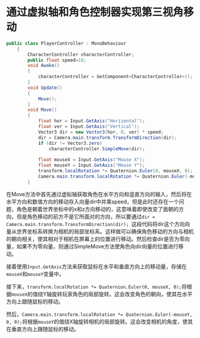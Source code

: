 # 通过虚拟轴和角色控制器实现第三视角移动
```c#
public class PlayerController : MonoBehaviour 
    {
        CharacterController characterController;
        public float speed=10;
        void Awake()
        {
            characterController = GetComponent<CharacterController>();
        }
        void Update()
        {
            Move();
        }
        void Move()
        {
            float hor = Input.GetAxis("Horizontal");
            float ver = Input.GetAxis("Vertical");
            Vector3 dir = new Vector3(hor, 0, ver) * speed;
            dir = Camera.main.transform.TransformDirection(dir);
            if (dir != Vector3.zero)
                characterController.SimpleMove(dir);
    
            float mouseX = Input.GetAxis("Mouse X");
            float mouseY = Input.GetAxis("Mouse Y");
            transform.localRotation *= Quaternion.Euler(0, mouseX, 0);
            Camera.main.transform.localRotation *= Quaternion.Euler(-mouseY, 0, 0);
        }
```

在Move方法中首先通过虚拟轴获取角色在水平方向和竖直方向的输入，然后将在水平方向和数值方向的移动存入向量dir中并乘speed，但是此时还存在一个问题，角色是朝着世界坐标中的x和z方向移动的，这意味着即使改变了面朝的方向，但是角色移动的前方不是它所面对的方向，所以要通过`dir = Camera.main.transform.TransformDirection(dir); `这段代码将dir这个方向向量从世界坐标系转换为相机的局部坐标系。这样做可以确保角色移动的方向与相机的朝向相关，使其相对于相机在屏幕上的位置进行移动。然后检查dir是否为零向量，如果不为零向量，则通过SimpleMove方法使角色向dir向量的位置进行移动。

接着使用`Input.GetAxis`方法来获取鼠标在水平和垂直方向上的移动量，存储在`mouseX`和`mouseY`变量中。

接下来，`transform.localRotation *= Quaternion.Euler(0, mouseX, 0);`将根据`mouseX`的值绕Y轴旋转玩家角色的局部旋转。这会改变角色的朝向，使其在水平方向上跟随鼠标的移动。

然后，`Camera.main.transform.localRotation *= Quaternion.Euler(-mouseY, 0, 0);`将根据`mouseY`的值绕X轴旋转相机的局部旋转。这会改变相机的角度，使其在垂直方向上跟随鼠标的移动。
